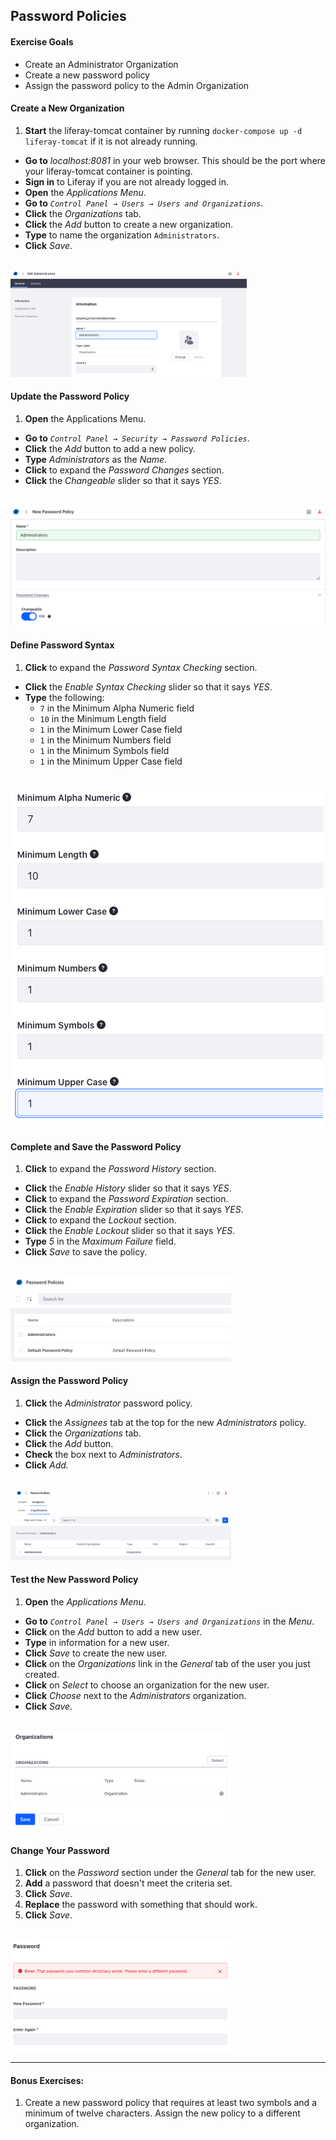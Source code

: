 ## Password Policies

<div class="ahead">

#### Exercise Goals

* Create an Administrator Organization
* Create a new password policy
* Assign the password policy to the Admin Organization

</div>

#### Create a New Organization
1. **Start** the liferay-tomcat container by running `docker-compose up -d liferay-tomcat` if it is not already running.
* **Go to** *localhost:8081* in your web browser. This should be the port where your liferay-tomcat container is pointing.
* **Sign in** to Liferay if you are not already logged in.
* **Open** the _Applications Menu_.
* **Go to** _`Control Panel → Users → Users and Organizations`_.
* **Click** the *Organizations* tab.
* **Click** the *Add* button to create a new organization.
* **Type** to name the organization `Administrators`.
* **Click** *Save*.

<br />

<img src="images/administrators_org.png" style="max-width:75%;">

#### Update the Password Policy
1. **Open** the Applications Menu.
* **Go to** _`Control Panel → Security → Password Policies`_.
* **Click** the *Add* button to add a new policy.
* **Type** _Administrators_ as the _Name_.
* **Click** to expand the _Password Changes_ section.
* **Click** the _Changeable_ slider so that it says _YES_.

<br />

<img src="images/new_password_policy.png" style="max-width:100%;">

#### Define Password Syntax
1. **Click** to expand the _Password Syntax Checking_ section.
* **Click** the _Enable Syntax Checking_ slider so that it says _YES_.
* **Type** the following:
    - `7` in the Minimum Alpha Numeric field
    - `10` in the Minimum Length field
    - `1` in the Minimum Lower Case field
    - `1` in the Minimum Numbers field
    - `1` in the Minimum Symbols field
    - `1` in the Minimum Upper Case field

<br />

<img src="images/password_syntax.png" style="max-width:100%;">

#### Complete and Save the Password Policy
1. **Click** to expand the _Password History_ section.
* **Click** the _Enable History_ slider so that it says _YES_.
* **Click** to expand the _Password Expiration_ section.
* **Click** the _Enable Expiration_ slider so that it says _YES_.
* **Click** to expand the _Lockout_ section.
* **Click** the _Enable Lockout_ slider so that it says _YES_.
* **Type** _5_ in the _Maximum Failure_ field.
* **Click** _Save_ to save the policy.

<br />

<img src="images/password_configured.png" style="max-width:70%;">

#### Assign the Password Policy
1. **Click** the *Administrator* password policy.
* **Click** the *Assignees* tab at the top for the new *Administrators* policy.
* **Click** the *Organizations* tab.
* **Click** the *Add* button.
* **Check** the box next to *Administrators*.
* **Click** *Add.*

<br />

<img src="images/password_assignees.png" style="max-width:70%;">

#### Test the New Password Policy
1. **Open** the _Applications Menu_.
* **Go to** _`Control Panel → Users → Users and Organizations`_ in the *Menu*.
* **Click** on the _Add_ button to add a new user.
* **Type** in information for a new user.
* **Click** *Save* to create the new user.
* **Click** on the _Organizations_ link in the _General_ tab of the user you just created.
* **Click** on _Select_ to choose an organization for the new user.
* **Click** _Choose_ next to the _Administrators_ organization.
* **Click** _Save_.

<br />

<img src="images/user_added.png" style="max-width:70%;">

#### Change Your Password
1. **Click** on the *Password* section under the _General_ tab for the new user.
1. **Add** a password that doesn't meet the criteria set.
1. **Click** *Save*.
1. **Replace** the password with something that should work.
1. **Click** *Save*.

<br />

<img src="images/password_failed.png" style="max-width:70%;">

<br />

---

#### Bonus Exercises:
1. Create a new password policy that requires at least two symbols and a minimum of twelve characters. Assign the new policy to a different organization.
